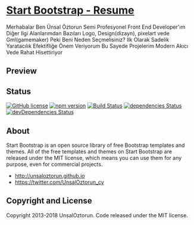 # [Start Bootstrap - Resume](https://startbootstrap.com/template-overviews/resume/)

 Merhabalar Ben Ünsal Öztorun Semi Profesyonel Front End Developer'ım Diğer Ilgi Alanlarımdan Bazıları Logo, Design(dizayn), pixelart vede Gml(gamemaker) Peki Beni Neden Seçmelisiniz? Ilk Olarak Sadelik Yaratacılık Efektifliğe Önem Veriyorum Bu Sayede Projelerim Modern Akıcı Vede Rahat Hisettiriyor

## Preview


## Status

[![GitHub license](https://img.shields.io/badge/license-MIT-blue.svg)](https://raw.githubusercontent.com/BlackrockDigital/startbootstrap-resume/master/LICENSE)
[![npm version](https://img.shields.io/npm/v/startbootstrap-resume.svg)](https://www.npmjs.com/package/startbootstrap-resume)
[![Build Status](https://travis-ci.org/BlackrockDigital/startbootstrap-resume.svg?branch=master)](https://travis-ci.org/BlackrockDigital/startbootstrap-resume)
[![dependencies Status](https://david-dm.org/BlackrockDigital/startbootstrap-resume/status.svg)](https://david-dm.org/BlackrockDigital/startbootstrap-resume)
[![devDependencies Status](https://david-dm.org/BlackrockDigital/startbootstrap-resume/dev-status.svg)](https://david-dm.org/BlackrockDigital/startbootstrap-resume?type=dev)

## About

Start Bootstrap is an open source library of free Bootstrap templates and themes. All of the free templates and themes on Start Bootstrap are released under the MIT license, which means you can use them for any purpose, even for commercial projects.

* http://unsaloztorun.github.io
* https://twitter.com/UnsalOztorun_cy


## Copyright and License

Copyright 2013-2018 UnsalOztorun. Code released under the MIT license.

